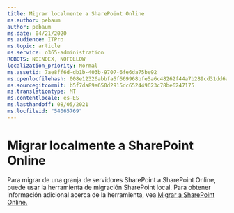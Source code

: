 ```yaml
---
title: Migrar localmente a SharePoint Online
ms.author: pebaum
author: pebaum
ms.date: 04/21/2020
ms.audience: ITPro
ms.topic: article
ms.service: o365-administration
ROBOTS: NOINDEX, NOFOLLOW
localization_priority: Normal
ms.assetid: 7ae8ff6d-db1b-403b-9707-6fe6da75be92
ms.openlocfilehash: 008e12326abbfa5f669968bfe5a6c48262f44a7b289cd31dd6a229f78d268a34
ms.sourcegitcommit: b5f7da89a650d2915dc652449623c78be6247175
ms.translationtype: MT
ms.contentlocale: es-ES
ms.lasthandoff: 08/05/2021
ms.locfileid: "54065769"
---
```

# <a name="migrate-on-premises-to-sharepoint-online"></a>Migrar localmente a SharePoint Online

Para migrar de una granja de servidores SharePoint a SharePoint Online, puede usar la herramienta de migración SharePoint local. Para obtener información adicional acerca de la herramienta, vea [Migrar a SharePoint Online.](https://go.microsoft.com/fwlink/?linkid=2019574)
  

